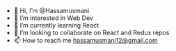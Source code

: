 - 👋 Hi, I’m @Hassamusmani
- 👀 I’m interested in Web Dev
- 🌱 I’m currently learning React
- 💞️ I’m looking to collaborate on React and Redux repos
- 📫 How to reach me hassamusmani12@gmail.com

<!---
Hassamusmani/Hassamusmani is a ✨ special ✨ repository because its `README.md` (this file) appears on your GitHub profile.
You can click the Preview link to take a look at your changes.
--->
